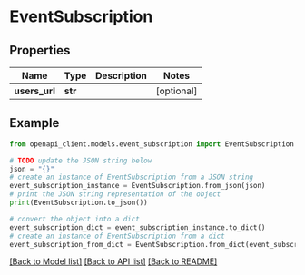 # EventSubscription


## Properties

Name | Type | Description | Notes
------------ | ------------- | ------------- | -------------
**users_url** | **str** |  | [optional] 

## Example

```python
from openapi_client.models.event_subscription import EventSubscription

# TODO update the JSON string below
json = "{}"
# create an instance of EventSubscription from a JSON string
event_subscription_instance = EventSubscription.from_json(json)
# print the JSON string representation of the object
print(EventSubscription.to_json())

# convert the object into a dict
event_subscription_dict = event_subscription_instance.to_dict()
# create an instance of EventSubscription from a dict
event_subscription_from_dict = EventSubscription.from_dict(event_subscription_dict)
```
[[Back to Model list]](../README.md#documentation-for-models) [[Back to API list]](../README.md#documentation-for-api-endpoints) [[Back to README]](../README.md)


